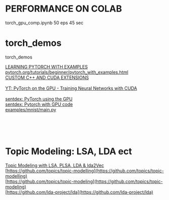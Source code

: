 # PERFORMANCE ON COLAB

   torch_gpu_comp.ipynb 50 eps 45 sec

# torch_demos
torch_demos


[LEARNING PYTORCH WITH EXAMPLES pytorch.org/tutorials/beginner/pytorch_with_examples.html](https://pytorch.org/tutorials/beginner/pytorch_with_examples.html)<br>
[CUSTOM C++ AND CUDA EXTENSIONS](https://pytorch.org/tutorials/advanced/cpp_extension.html)<br>
[]()<br>
[YT: PyTorch on the GPU - Training Neural Networks with CUDA](https://youtu.be/Bs1mdHZiAS8)<br>
[]()<br>
[sentdex: PyTorch using the GPU](https://youtu.be/6gk7giKER6s)<br>
[sentdex: Pytorch with GPU code ](https://pythonprogramming.net/gpu-deep-learning-neural-network-pytorch/)<br>
[examples/mnist/main.py](https://github.com/pytorch/examples/blob/97304e232807082c2e7b54c597615dc0ad8f6173/mnist/main.py#L89)<br>
[]()<br>
[]()<br>
[]()<br>
[]()<br>

# Topic Modeling: LSA, LDA ect

[Topic Modeling with LSA, PLSA, LDA & lda2Vec](https://medium.com/nanonets/topic-modeling-with-lsa-psla-lda-and-lda2vec-555ff65b0b05)<br>
[https://github.com/topics/topic-modelling](https://github.com/topics/topic-modelling)<br>
[https://github.com/topics/topic-modeling](https://github.com/topics/topic-modeling)<br>
[https://github.com/lda-project/lda](https://github.com/lda-project/lda)<br>
[]()<br>
[]()<br>
[]()<br>
